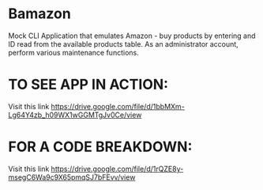# Bamazon
Mock CLI Application that emulates Amazon - buy products by entering and ID read from the available products table. As an administrator account, perform various maintenance functions.

# TO SEE APP IN ACTION:
Visit this link
https://drive.google.com/file/d/1bbMXm-Lg64Y4zb_h09WX1wGGMTgJv0Ce/view

# FOR A CODE BREAKDOWN:
Visit this link
https://drive.google.com/file/d/1rQZE8y-msegC6Wa9c9X65pmqSJ7bFEvv/view

